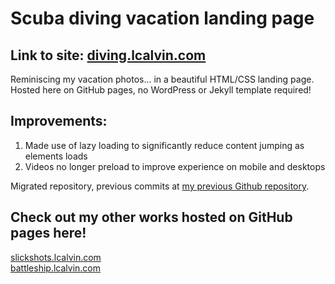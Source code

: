 # Scuba diving vacation landing page
## Link to site: [diving.lcalvin.com](https://diving.lcalvin.com/)
Reminiscing my vacation photos... in a beautiful HTML/CSS landing page.  
Hosted here on GitHub pages, no WordPress or Jekyll template required!

## Improvements:
1. Made use of lazy loading to significantly reduce content jumping as elements loads
2. Videos no longer preload to improve experience on mobile and desktops

Migrated repository, previous commits at [my previous Github repository](https://github.com/l-calvin/lcalvin.github.io).

## Check out my other works hosted on GitHub pages here!
[slickshots.lcalvin.com](https://slickshots.lcalvin.com/)  
[battleship.lcalvin.com](https://battleship.lcalvin.com/)